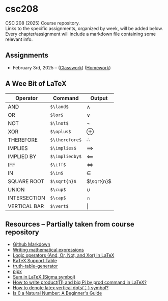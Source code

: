 # csc208
CSC 208 (2025) Course repository.  
Links to the specific assignments, organized by week, will be added below. Every chapter/assignment will include a markdown file containing some relevant info.  

## Assignments
- February 3rd, 2025 – ([Classwork](https://github.com/Arctursus12/csc208/blob/main/ch0_preliminaries/latex_experiments1.md)) ([Homework](https://github.com/Arctursus12/csc208/blob/main/ch0_preliminaries/WhatIsComputerScience.md))

## A Wee Bit of LaTeX

| Operator     | Command          | Output       |
|--------------|------------------|--------------|
| AND          | `$\land$`        | $\land$      |
| OR           | `$lor$`          | $\lor$       |
| NOT          | `$\lnot$`        | $\lnot$      |
| XOR          | `$\oplus$`       | $\oplus$     |
| THEREFORE    | `$\therefore$`   | $\therefore$ |
| IMPLIES      | `$\implies$`     | $\implies$   |
| IMPLIED BY   | `$\impliedby$`   | $\impliedby$ |
| IFF          | `$\iff$`         | $\iff$       |
| IN           | `$\in$`          | $\in$        |
| SQUARE ROOT  | `$\sqrt{n}$`     | $\sqrt{n}$   |
| UNION        | `$\cup$`         | $\cup$       |
| INTERSECTION | `$\cap$`         | $\cap$       |
| VERTICAL BAR | `$\vert$`        | $\vert$      |

## Resources – Partially taken from course repository

* [Github Markdown](https://github.com/mattcone/markdown-guide/tree/master)
* [Writing mathematical expressions](https://docs.github.com/en/get-started/writing-on-github/working-with-advanced-formatting/writing-mathematical-expressions)
* [Logic operators (And, Or, Not, and Xor) in LaTeX](https://latexdoc.com/logic-operators-in-latex/)
* [KaTeX Support Table](https://katex.org/docs/support_table.html)
* [truth-table-generator](https://pypi.org/project/truth-table-generator/)
* [pipx](https://github.com/pypa/pipx)
* [Sum in LaTeX (Sigma symbol)](https://latex-tutorial.com/sum-latex/)
* [How to write product(Π) and big Pi by prod command in LaTeX?](https://www.physicsread.com/use-of-product-notation-in-latex/)
* [How to denote latex vertical dots(⋮) symbol?](https://www.physicsread.com/latex-vertical-dots-symbol/)
* [Is 0 a Natural Number: A Beginner's Guide](https://www.storyofmathematics.com/is-0-a-natural-number/)
